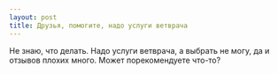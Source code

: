```yaml
---
layout: post 
title: Друзья, помогите, надо услуги ветврача 
--- 
```

Не знаю, что делать. Надо услуги ветврача, а выбрать не могу, да и отзывов плохих много. Может порекомендуете что-то?